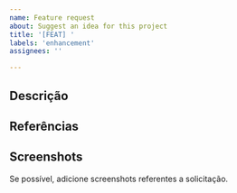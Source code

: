 ```yaml
---
name: Feature request
about: Suggest an idea for this project
title: '[FEAT] '
labels: 'enhancement'
assignees: ''

---
```

## Descrição
<!-- 
 Dê maiores detalhes sobre sua solicitação, o que ela deve fazer ou sugestões de melhorias
-->
 

## Referências
<!-- 
Possui referencias para nos mostrar? Isso nos ajuda a entender melhor sobre o que está sugerindo
 -->

## Screenshots
Se possível, adicione screenshots referentes a solicitação.

